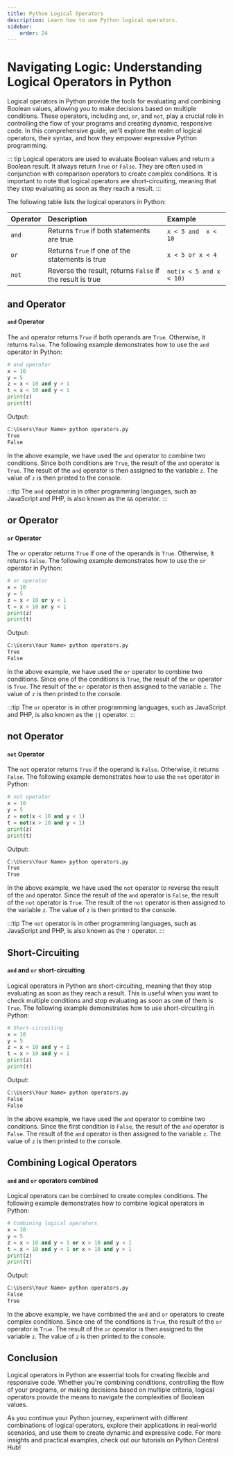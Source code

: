 ```yaml
---
title: Python Logical Operators
description: Learn how to use Python logical operators. 
sidebar: 
    order: 24
---
```

# Navigating Logic: Understanding Logical Operators in Python

Logical operators in Python provide the tools for evaluating and combining Boolean values, allowing you to make decisions based on multiple conditions. These operators, including `and`, `or`, and `not`, play a crucial role in controlling the flow of your programs and creating dynamic, responsive code. In this comprehensive guide, we'll explore the realm of logical operators, their syntax, and how they empower expressive Python programming.

::: tip
Logical operators are used to evaluate Boolean values and return a Boolean result. It always return `True` or `False`. They are often used in conjunction with comparison operators to create complex conditions. It is important to note that logical operators are short-circuiting, meaning that they stop evaluating as soon as they reach a result.
:::

 The following table lists the logical operators in Python:

| Operator | Description | Example |
| :--- | :--- | :--- |
| `and` | Returns `True` if both statements are true | `x < 5 and  x < 10` |
| `or` | Returns `True` if one of the statements is true | `x < 5 or x < 4` |
| `not` | Reverse the result, returns `False` if the result is true | `not(x < 5 and x < 10)` |


## and Operator
#### `and` Operator
The `and` operator returns `True` if both operands are `True`. Otherwise, it returns `False`. The following example demonstrates how to use the `and` operator in Python:

```python title="operators.py" showLineNumbers{1} {4-5}
# and operator
x = 10
y = 5
z = x < 10 and y > 1
t = x < 10 and y < 1
print(z)
print(t)
```

Output:

```cmd title="command" showLineNumbers{1} {2-3}
C:\Users\Your Name> python operators.py
True
False
```

In the above example, we have used the `and` operator to combine two conditions. Since both conditions are `True`, the result of the `and` operator is `True`. The result of the `and` operator is then assigned to the variable `z`. The value of `z` is then printed to the console.

:::tip
The `and` operator is in other programming languages, such as JavaScript and PHP, is also known as the `&&` operator.
:::

## or Operator
#### `or` Operator
The `or` operator returns `True` if one of the operands is `True`. Otherwise, it returns `False`. The following example demonstrates how to use the `or` operator in Python:

```python title="operators.py" showLineNumbers{1} {4-5}
# or operator
x = 10
y = 5
z = x < 10 or y < 1
t = x > 10 or y < 1
print(z)
print(t)
```

Output:

```cmd title="command" showLineNumbers{1} {2-3}
C:\Users\Your Name> python operators.py
True
False
```

In the above example, we have used the `or` operator to combine two conditions. Since one of the conditions is `True`, the result of the `or` operator is `True`. The result of the `or` operator is then assigned to the variable `z`. The value of `z` is then printed to the console.

:::tip
The `or` operator is in other programming languages, such as JavaScript and PHP, is also known as the `||` operator.
:::

## not Operator
#### `not` Operator
The `not` operator returns `True` if the operand is `False`. Otherwise, it returns `False`. The following example demonstrates how to use the `not` operator in Python:

```python title="operators.py" showLineNumbers{1} {4-5}
# not operator
x = 10
y = 5
z = not(x < 10 and y < 1)
t = not(x > 10 and y < 1)
print(z)
print(t)
```

Output:

```cmd title="command" showLineNumbers{1} {2-3}
C:\Users\Your Name> python operators.py
True
True
```

In the above example, we have used the `not` operator to reverse the result of the `and` operator. Since the result of the `and` operator is `False`, the result of the `not` operator is `True`. The result of the `not` operator is then assigned to the variable `z`. The value of `z` is then printed to the console.

:::tip
The `not` operator is in other programming languages, such as JavaScript and PHP, is also known as the `!` operator.
:::

## Short-Circuiting
#### `and` and `or` short-circuiting
Logical operators in Python are short-circuiting, meaning that they stop evaluating as soon as they reach a result. This is useful when you want to check multiple conditions and stop evaluating as soon as one of them is `True`. The following example demonstrates how to use short-circuiting in Python:

```python title="operators.py" showLineNumbers{1} {4-5}
# Short-circuiting
x = 10
y = 5
z = x < 10 and y < 1
t = x > 10 and y < 1
print(z)
print(t)
```

Output:

```cmd title="command" showLineNumbers{1} {2-3}
C:\Users\Your Name> python operators.py
False
False
```

In the above example, we have used the `and` operator to combine two conditions. Since the first condition is `False`, the result of the `and` operator is `False`. The result of the `and` operator is then assigned to the variable `z`. The value of `z` is then printed to the console.


## Combining Logical Operators
#### `and` and `or` operators combined
Logical operators can be combined to create complex conditions. The following example demonstrates how to combine logical operators in Python:

```python title="operators.py" showLineNumbers{1} {4-5}
# Combining logical operators
x = 10
y = 5
z = x < 10 and y < 1 or x > 10 and y < 1
t = x < 10 and y < 1 or x > 10 and y > 1
print(z)
print(t)
```

Output:

```cmd title="command" showLineNumbers{1} {2-3}
C:\Users\Your Name> python operators.py
False
True
```

In the above example, we have combined the `and` and `or` operators to create complex conditions. Since one of the conditions is `True`, the result of the `or` operator is `True`. The result of the `or` operator is then assigned to the variable `z`. The value of `z` is then printed to the console.


## Conclusion

Logical operators in Python are essential tools for creating flexible and responsive code. Whether you're combining conditions, controlling the flow of your programs, or making decisions based on multiple criteria, logical operators provide the means to navigate the complexities of Boolean values.

As you continue your Python journey, experiment with different combinations of logical operators, explore their applications in real-world scenarios, and use them to create dynamic and expressive code. For more insights and practical examples, check out our tutorials on Python Central Hub!